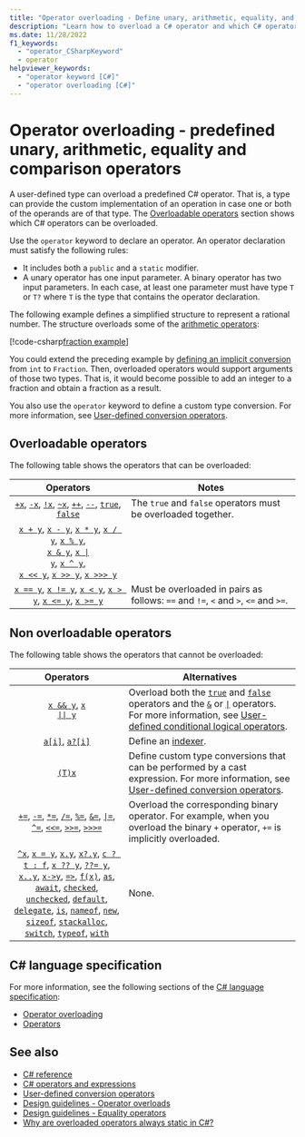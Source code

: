 ```yaml
---
title: "Operator overloading - Define unary, arithmetic, equality, and comparison operators."
description: "Learn how to overload a C# operator and which C# operators are overloadable. In general, the unary, arithmetic, equality and comparison operators are overloadable."
ms.date: 11/28/2022
f1_keywords: 
  - "operator_CSharpKeyword"
  - operator
helpviewer_keywords: 
  - "operator keyword [C#]"
  - "operator overloading [C#]"
---
```

# Operator overloading - predefined unary, arithmetic, equality and comparison operators

A user-defined type can overload a predefined C# operator. That is, a type can provide the custom implementation of an operation in case one or both of the operands are of that type. The [Overloadable operators](#overloadable-operators) section shows which C# operators can be overloaded.

Use the `operator` keyword to declare an operator. An operator declaration must satisfy the following rules:

- It includes both a `public` and a `static` modifier.
- A unary operator has one input parameter. A binary operator has two input parameters. In each case, at least one parameter must have type `T` or `T?` where `T` is the type that contains the operator declaration.

The following example defines a simplified structure to represent a rational number. The structure overloads some of the [arithmetic operators](arithmetic-operators.md):

[!code-csharp[fraction example](snippets/shared/OperatorOverloading.cs)]

You could extend the preceding example by [defining an implicit conversion](user-defined-conversion-operators.md) from `int` to `Fraction`. Then, overloaded operators would support arguments of those two types. That is, it would become possible to add an integer to a fraction and obtain a fraction as a result.

You also use the `operator` keyword to define a custom type conversion. For more information, see [User-defined conversion operators](user-defined-conversion-operators.md).

## Overloadable operators

The following table shows the operators that can be overloaded:

| Operators | Notes |
| :--------------------: | ------------- |
|[`+x`](arithmetic-operators.md#unary-plus-and-minus-operators), [`-x`](arithmetic-operators.md#unary-plus-and-minus-operators), [`!x`](boolean-logical-operators.md#logical-negation-operator-), [`~x`](bitwise-and-shift-operators.md#bitwise-complement-operator-), [`++`](arithmetic-operators.md#increment-operator-), [`--`](arithmetic-operators.md#decrement-operator---), [`true`](true-false-operators.md), [`false`](true-false-operators.md)|The `true` and `false` operators must be overloaded together.|
|[`x + y`](arithmetic-operators.md#addition-operator-), [`x - y`](arithmetic-operators.md#subtraction-operator--), [`x * y`](arithmetic-operators.md#multiplication-operator-), [`x / y`](arithmetic-operators.md#division-operator-), [`x % y`](arithmetic-operators.md#remainder-operator-), <br /> [`x & y`](boolean-logical-operators.md#logical-and-operator-), [<code>x &#124; y</code>](boolean-logical-operators.md#logical-or-operator-), [`x ^ y`](boolean-logical-operators.md#logical-exclusive-or-operator-), <br /> [`x << y`](bitwise-and-shift-operators.md#left-shift-operator-), [`x >> y`](bitwise-and-shift-operators.md#right-shift-operator-), [`x >>> y`](bitwise-and-shift-operators.md#unsigned-right-shift-operator-) | |
|[`x == y`](equality-operators.md#equality-operator-), [`x != y`](equality-operators.md#inequality-operator-), [`x < y`](comparison-operators.md#less-than-operator-), [`x > y`](comparison-operators.md#greater-than-operator-), [`x <= y`](comparison-operators.md#less-than-or-equal-operator-), [`x >= y`](comparison-operators.md#greater-than-or-equal-operator-)|Must be overloaded in pairs as follows:  `==` and `!=`, `<` and `>`, `<=` and `>=`.|

## Non overloadable operators

The following table shows the operators that cannot be overloaded:

| Operators | Alternatives |
| :---------: | --------------- |
|[`x && y`](boolean-logical-operators.md#conditional-logical-and-operator-), [<code>x &#124;&#124; y</code>](boolean-logical-operators.md#conditional-logical-or-operator-)| Overload both the [`true`](true-false-operators.md) and [`false`](true-false-operators.md) operators and the [`&`](boolean-logical-operators.md#logical-and-operator-) or [<code>&#124;</code>](boolean-logical-operators.md#logical-or-operator-) operators. For more information, see [User-defined conditional logical operators](~/_csharpstandard/standard/expressions.md#11133-user-defined-conditional-logical-operators).|
|[<code>a&#91;i&#93;</code>](member-access-operators.md#indexer-operator-), [`a?[i]`](member-access-operators.md#null-conditional-operators--and-)|Define an [indexer](../../programming-guide/indexers/index.md).|
|[`(T)x`](type-testing-and-cast.md#cast-expression)|Define custom type conversions that can be performed by a cast expression. For more information, see [User-defined conversion operators](user-defined-conversion-operators.md).|
|[`+=`](arithmetic-operators.md#compound-assignment), [`-=`](arithmetic-operators.md#compound-assignment), [`*=`](arithmetic-operators.md#compound-assignment), [`/=`](arithmetic-operators.md#compound-assignment), [`%=`](arithmetic-operators.md#compound-assignment), [`&=`](boolean-logical-operators.md#compound-assignment), [<code>&#124;=</code>](boolean-logical-operators.md#compound-assignment), [`^=`](boolean-logical-operators.md#compound-assignment), [`<<=`](bitwise-and-shift-operators.md#compound-assignment), [`>>=`](bitwise-and-shift-operators.md#compound-assignment), [`>>>=`](bitwise-and-shift-operators.md#compound-assignment)|Overload the corresponding binary operator. For example, when you overload the binary `+` operator, `+=` is implicitly overloaded.|
|[`^x`](member-access-operators.md#index-from-end-operator-), [`x = y`](assignment-operator.md), [`x.y`](member-access-operators.md#member-access-expression-), [`x?.y`](member-access-operators.md#null-conditional-operators--and-), [`c ? t : f`](conditional-operator.md), [`x ?? y`](null-coalescing-operator.md), [`??= y`](null-coalescing-operator.md),<br />[`x..y`](member-access-operators.md#range-operator-), [`x->y`](pointer-related-operators.md#pointer-member-access-operator--), [`=>`](lambda-operator.md), [`f(x)`](member-access-operators.md#invocation-expression-), [`as`](type-testing-and-cast.md#as-operator), [`await`](await.md), [`checked`](../statements/checked-and-unchecked.md), [`unchecked`](../statements/checked-and-unchecked.md), [`default`](default.md), [`delegate`](delegate-operator.md), [`is`](type-testing-and-cast.md#is-operator), [`nameof`](nameof.md), [`new`](new-operator.md), <br />[`sizeof`](sizeof.md), [`stackalloc`](stackalloc.md), [`switch`](switch-expression.md), [`typeof`](type-testing-and-cast.md#typeof-operator), [`with`](with-expression.md)|None.|

## C# language specification

For more information, see the following sections of the [C# language specification](~/_csharpstandard/standard/README.md):

- [Operator overloading](~/_csharpstandard/standard/expressions.md#1143-operator-overloading)
- [Operators](~/_csharpstandard/standard/classes.md#1410-operators)

## See also

- [C# reference](../index.md)
- [C# operators and expressions](index.md)
- [User-defined conversion operators](user-defined-conversion-operators.md)
- [Design guidelines - Operator overloads](../../../standard/design-guidelines/operator-overloads.md)
- [Design guidelines - Equality operators](../../../standard/design-guidelines/equality-operators.md)
- [Why are overloaded operators always static in C#?](/archive/blogs/ericlippert/why-are-overloaded-operators-always-static-in-c)
